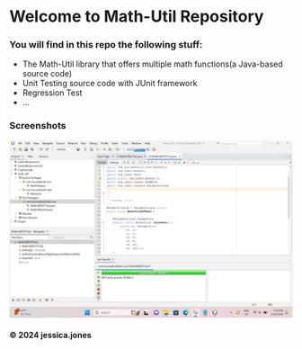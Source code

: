 # Welcome to Math-Util Repository
### You will find in this repo the following stuff:
* The Math-Util library that offers multiple math functions(a Java-based source code)
* Unit Testing source code with JUnit framework
* Regression Test
* ...

### Screenshots
![DDT&TDD with JUnit](https://github.com/jessica-jones255/math-util/blob/main/images/DDT%20with%20JUnit.png)

#### © 2024 jessica.jones